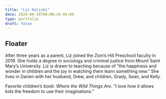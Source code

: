 ```yaml
---
title: "Liz Kaliski"
date: 2020-09-26T00:00:34-04:00
type: portfolio
draft: false
---
```


## Floater

After three years as a parent, Liz joined the Zion’s Hill Preschool faculty in 2019. She holds a degree in sociology and criminal justice from Mount Saint Mary’s University. Liz is drawn to teaching because of “the happiness and wonder in children and the joy in watching them learn something new.” She lives in Darien with her husband, Drew, and children, Grady, Sean, and Kelly.

Favorite children’s book: *Where the Wild Things Are*. “I love how it allows kids the freedom to use their imaginations.”
